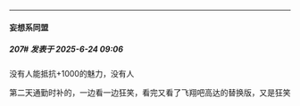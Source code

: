 ﻿
*****

####  妄想系同盟  
##### 207#       发表于 2025-6-24 09:06

没有人能抵抗+1000的魅力，没有人

第二天通勤时补的，一边看一边狂笑，看完又看了飞翔吧高达的替换版，又是狂笑

